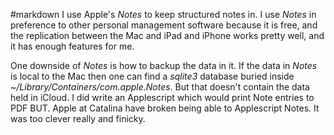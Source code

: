 #markdown
I use Apple's *Notes* to keep structured notes in. I use *Notes*
in preference to other personal management software because it is
free, and the replication between the Mac and iPad and iPhone works
pretty well, and it has enough features for me.

One downside of *Notes* is how to backup the data in it. If the data
in *Notes* is local to the Mac then one can find a *sqlite3* database
buried inside *~/Library/Containers/com.apple.Notes*. But that doesn't
contain the data held in iCloud. I did write an Applescript which would
print Note entries to PDF BUT. Apple at Catalina have broken being
able to Applescript Notes. It was too clever really and finicky.
